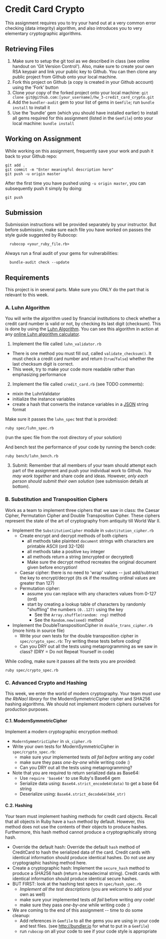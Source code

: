 # Credit Card Crypto

This assignment requires you to try your hand out at a very common error checking (data integrity) algorithm, and also introduces you to very elementary cryptographic algorithms.

## Retrieving Files

1. Make sure to setup the git tool as we described in class (see online handout on 'Git Version Control'). Also, make sure to create your own RSA keypair and link your public key to Github. You can then clone any public project from Github onto your local machine.
2. Fork this project on Github (a copy is created in your Github account) using the 'Fork' button
3. Clone *your copy* of the forked project onto your local machine:
`git clone git@github.com:[your_username]/hw_3-credit_card_crypto.git`
4. Add the `bundler-audit` gem to your list of gems in `Gemfile`; run `bundle install` to install it
5. Use the 'bundle' gem (which you should have installed earlier) to install all gems required for this assignment (listed in the `Gemfile`) onto your local machine: `bundle install`

## Working on Assignment

While working on this assignment, frequently save your work and push it back to your Github repo:

    git add .
    git commit -m "Enter meaningful description here"
    git push -u origin master

After the first time you have pushed using `-u origin master`, you can subsequently push it simply by doing:

    git push

## Submission

Submission instructions will be provided separately by your instructor. But before submission, make sure each file you have worked on passes the style guide suggested by Rubocop:

      rubocop <your_ruby_file.rb>

Always run a final audit of your gems for vulnerabilities:

      bundle-audit check --update

## Requirements

This project is in several parts. Make sure you ONLY do the part that is relevant to this week.

### A. Luhn Algorithm
<!-- markdownlint-disable ol-prefix -->

You will write the algorithm used by financial institutions to check whether a credit card number is valid or not, by checking its last digit (checksum). This is done by using the [Luhn Algorithm](http://en.wikipedia.org/wiki/Luhn_algorithm). You can see this algorithm in action at any [online Luhn algorithm calculator](http://planetcalc.com/2464/).

1. Implement the file called `luhn_validator.rb`

- There is one method you must fill out, called `validate_checksum()`. It must check a credit card number and return (`true`/`false`) whether the last checksum digit is correct.
- This week, try to make your code more readable rather than emphasizing performance

2. Implement the file called `credit_card.rb` (see TODO comments):

- mixin the LuhnValidator
- initialize the instance variables
- create a hash that converts the instance variables in a [JSON](http://en.wikipedia.org/wiki/JSON) string format

Make sure it passes the `luhn_spec` test that is provided:

    ruby spec/luhn_spec.rb

(run the spec file from the root directory of your solution)

And bench test the performance of your code by running the bench code:

    ruby bench/luhn_bench.rb

3. Submit: Remember that all members of your team should attempt each part of the assignment and push your individual work to Github. *You may work together* and share code and ideas. However, *only each person should submit their own solution* (see submission details at bottom).

### B. Substitution and Transposition Ciphers

Work as a team to implement three ciphers that we saw in class: the Caesar Cipher, Permutation Cipher and Double Transposition Cipher. These ciphers represent the state of the art of cryptography from antiquity till World War II.

- Implement the `SubstitutionCipher` module in `substitution_cipher.rb`
  - Create encrypt and decrypt methods of both ciphers
    - all methods take plaintext `document` strings with characters are printable ASCII (ord 32-126)
    - all methods take a positive `key` integer
    - all methods return a string (encrypted or decrypted)
    - Make sure the decrypt method recreates the original document given before encryption!
  - Caesar cipher: there is no need to 'wrap' values -- just add/subtract the key to encrypt/decrypt (its ok if the resulting ordinal values are greater than 127)
  - Permutation cipher:
    - assume you can replace with any characters values from 0-127 (ord)
    - start by creating a lookup table of characters by randomly "shuffling" the numbers `(0..127)` using the key
      - See the `Array.shuffle(random: rng)` method
      - See the `Random.new(seed)` method
- Implement the DoubleTranspositionCipher in `double_trans_cipher.rb` (more hints in source file)
  - Write your own tests for the double transposition cipher in `spec/crypto_spec.rb`:  Try writing these tests before coding!
  - Can you DRY out all the tests using metaprogramming as we saw in class? (DRY = Do not Repeat Yourself in code)

While coding, make sure it passes all the tests you are provided:

    ruby spec/crypto_spec.rb

### C. Advanced Crypto and Hashing

This week, we enter the world of modern cryptography. Your team must *use the RbNacl library* for the ModernSymmetricCipher cipher and SHA256 hashing algorithms. We should not implement modern ciphers ourselves for production purposes.

#### C.1. ModernSymmetricCipher

Implement a modern cryptographic encryption method:

- `ModernSymmetricCipher` in `sk_cipher.rb`
- Write your own tests for ModernSymmetricCipher in `spec/crypto_spec.rb`:
  - make sure your implemented tests *all fail before writing* any code!
  - make sure they pass *one-by-one* while writing code :)
  - Can you DRY out all the tests using metaprogramming?
- Note that you are required to return serialized data as Base64:
  - Use `require 'base64'` to use Ruby's Base64 gem
  - Serialize data using: `Base64.strict_encode64(data)` to get a base 64 string
  - Deserialize using: `Base64.strict_decode64(b64_str)`

#### C.2. Hashing

Your team must implement hashing methods for credit card objects. Recall that all objects in Ruby have a `hash` method by default. However, this method does not use the contents of their objects to produce hashes. Furthermore, this hash method cannot produce a cryptographically strong hash.

- Override the default hash: Override the default `hash` method of CreditCard to hash the serialized data of the card. Credit cards with identical information should produce identical hashes. Do not use any cryptographic hashing method here.
- Create a cryptographic hash: Implement the `secure_hash` method to produce a SHA256 hash (return a hexadecimal string). Credit cards with identical information should produce identical secure hashes.
- BUT FIRST: look at the hashing test specs in `spec/hash_spec.rb`
  - *Implement all the test descriptions* (you are welcome to add your own as well)
  - make sure your implemented tests *all fail* before writing *any* code!
  - make sure they pass *one-by-one* while writing code :)
- We are coming to the end of this assignment -- time to do some cleanup:
  - Add references in `Gemfile` to all the gems you are using in your code and test files.
    (see <http://bundler.io> for what to put in a `Gemfile`)
  - run `rubocop` on all your code to see if your code style is appropriate
